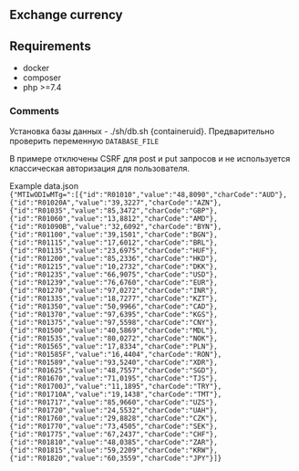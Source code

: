 **<h2>Exchange currency</h2>**

**<h2>Requirements</h2>**
- docker
- composer 
- php >=7.4

**<h3>Comments</h3>**
Установка базы данных - ./sh/db.sh {containeruid}. Предварительно проверить переменную `DATABASE_FILE`

В примере отключены CSRF для post и put запросов и не используется классическая авторизация для пользователя.

Example data.json
<code>
{"MTIwODIwMTg=":[{"id":"R01010","value":"48,8090","charCode":"AUD"},{"id":"R01020A","value":"39,3227","charCode":"AZN"},{"id":"R01035","value":"85,3472","charCode":"GBP"},{"id":"R01060","value":"13,8812","charCode":"AMD"},{"id":"R01090B","value":"32,6092","charCode":"BYN"},{"id":"R01100","value":"39,1501","charCode":"BGN"},{"id":"R01115","value":"17,6012","charCode":"BRL"},{"id":"R01135","value":"23,6975","charCode":"HUF"},{"id":"R01200","value":"85,2336","charCode":"HKD"},{"id":"R01215","value":"10,2732","charCode":"DKK"},{"id":"R01235","value":"66,9075","charCode":"USD"},{"id":"R01239","value":"76,6760","charCode":"EUR"},{"id":"R01270","value":"97,0272","charCode":"INR"},{"id":"R01335","value":"18,7277","charCode":"KZT"},{"id":"R01350","value":"50,9966","charCode":"CAD"},{"id":"R01370","value":"97,6395","charCode":"KGS"},{"id":"R01375","value":"97,5598","charCode":"CNY"},{"id":"R01500","value":"40,5869","charCode":"MDL"},{"id":"R01535","value":"80,0272","charCode":"NOK"},{"id":"R01565","value":"17,8334","charCode":"PLN"},{"id":"R01585F","value":"16,4404","charCode":"RON"},{"id":"R01589","value":"93,5240","charCode":"XDR"},{"id":"R01625","value":"48,7557","charCode":"SGD"},{"id":"R01670","value":"71,0195","charCode":"TJS"},{"id":"R01700J","value":"11,1895","charCode":"TRY"},{"id":"R01710A","value":"19,1438","charCode":"TMT"},{"id":"R01717","value":"85,9660","charCode":"UZS"},{"id":"R01720","value":"24,5532","charCode":"UAH"},{"id":"R01760","value":"29,8828","charCode":"CZK"},{"id":"R01770","value":"73,4505","charCode":"SEK"},{"id":"R01775","value":"67,2437","charCode":"CHF"},{"id":"R01810","value":"48,0385","charCode":"ZAR"},{"id":"R01815","value":"59,2209","charCode":"KRW"},{"id":"R01820","value":"60,3559","charCode":"JPY"}]}
</code>
